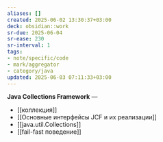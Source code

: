 ```yaml
---
aliases: []
created: 2025-06-02 13:30:37+03:00
deck: obsidian::work
sr-due: 2025-06-04
sr-ease: 230
sr-interval: 1
tags:
- note/specific/code
- mark/aggregator
- category/java
updated: 2025-06-03 07:11:33+03:00
---
```


**Java Collections Framework**
—
- [[коллекция]]
- [[Основные интерфейсы JCF и их реализации]]
- [[java.util.Collections]]
- [[fail-fast поведение]]